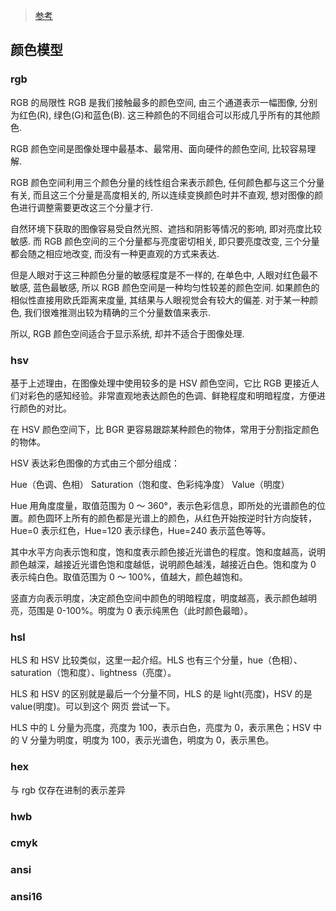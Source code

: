 > [参考](https://zhuanlan.zhihu.com/p/67930839)

## 颜色模型

### rgb

RGB 的局限性
RGB 是我们接触最多的颜色空间, 由三个通道表示一幅图像, 分别为红色(R), 绿色(G)和蓝色(B). 这三种颜色的不同组合可以形成几乎所有的其他颜色.

RGB 颜色空间是图像处理中最基本、最常用、面向硬件的颜色空间, 比较容易理解.

RGB 颜色空间利用三个颜色分量的线性组合来表示颜色, 任何颜色都与这三个分量有关, 而且这三个分量是高度相关的, 所以连续变换颜色时并不直观, 想对图像的颜色进行调整需要更改这三个分量才行.

自然环境下获取的图像容易受自然光照、遮挡和阴影等情况的影响, 即对亮度比较敏感. 而 RGB 颜色空间的三个分量都与亮度密切相关, 即只要亮度改变, 三个分量都会随之相应地改变, 而没有一种更直观的方式来表达.

但是人眼对于这三种颜色分量的敏感程度是不一样的, 在单色中, 人眼对红色最不敏感, 蓝色最敏感, 所以 RGB 颜色空间是一种均匀性较差的颜色空间. 如果颜色的相似性直接用欧氏距离来度量, 其结果与人眼视觉会有较大的偏差. 对于某一种颜色, 我们很难推测出较为精确的三个分量数值来表示.

所以, RGB 颜色空间适合于显示系统, 却并不适合于图像处理.

### hsv

基于上述理由，在图像处理中使用较多的是 HSV 颜色空间，它比 RGB 更接近人们对彩色的感知经验。非常直观地表达颜色的色调、鲜艳程度和明暗程度，方便进行颜色的对比。

在 HSV 颜色空间下，比 BGR 更容易跟踪某种颜色的物体，常用于分割指定颜色的物体。

HSV 表达彩色图像的方式由三个部分组成：

Hue（色调、色相）
Saturation（饱和度、色彩纯净度）
Value（明度）

Hue 用角度度量，取值范围为 0 ～ 360°，表示色彩信息，即所处的光谱颜色的位置。颜色圆环上所有的颜色都是光谱上的颜色，从红色开始按逆时针方向旋转，Hue=0 表示红色，Hue=120 表示绿色，Hue=240 表示蓝色等等。

其中水平方向表示饱和度，饱和度表示颜色接近光谱色的程度。饱和度越高，说明颜色越深，越接近光谱色饱和度越低，说明颜色越浅，越接近白色。饱和度为 0 表示纯白色。取值范围为 0 ～ 100%，值越大，颜色越饱和。

竖直方向表示明度，决定颜色空间中颜色的明暗程度，明度越高，表示颜色越明亮，范围是 0-100%。明度为 0 表示纯黑色（此时颜色最暗）。

### hsl

HLS 和 HSV 比较类似，这里一起介绍。HLS 也有三个分量，hue（色相）、saturation（饱和度）、lightness（亮度）。

HLS 和 HSV 的区别就是最后一个分量不同，HLS 的是 light(亮度)，HSV 的是 value(明度)。可以到这个 网页 尝试一下。

HLS 中的 L 分量为亮度，亮度为 100，表示白色，亮度为 0，表示黑色；HSV 中的 V 分量为明度，明度为 100，表示光谱色，明度为 0，表示黑色。

### hex

与 rgb 仅存在进制的表示差异

### hwb

### cmyk

### ansi

### ansi16
